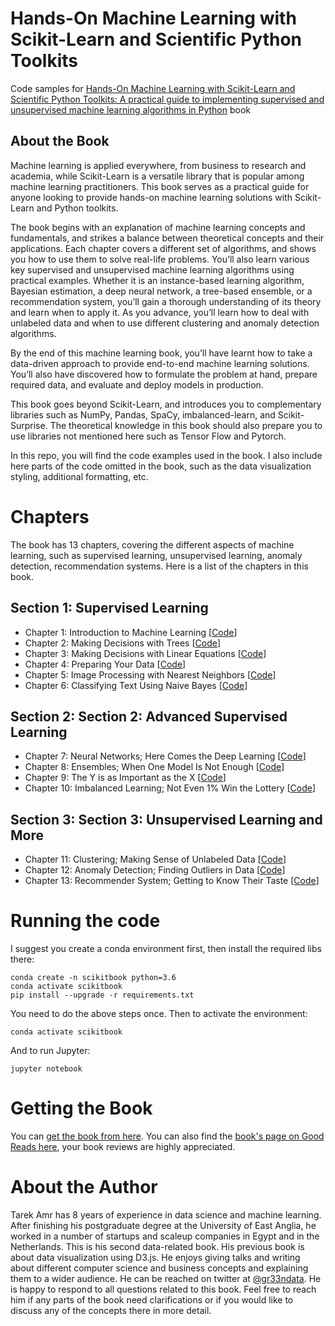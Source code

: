 # Hands-On Machine Learning with Scikit-Learn and Scientific Python Toolkits

Code samples for [Hands-On Machine Learning with Scikit-Learn and Scientific Python Toolkits: A practical guide to implementing supervised and unsupervised machine learning algorithms in Python](https://www.packtpub.com/eu/data/hands-on-machine-learning-with-scikit-learn) book

## About the Book

Machine learning is applied everywhere, from business to research and academia, while Scikit-Learn is a versatile library that is popular among machine learning practitioners. This book serves as a practical guide for anyone looking to provide hands-on machine learning solutions with Scikit-Learn and Python toolkits.

The book begins with an explanation of machine learning concepts and fundamentals, and strikes a balance between theoretical concepts and their applications. Each chapter covers a different set of algorithms, and shows you how to use them to solve real-life problems. You’ll also learn various key supervised and unsupervised machine learning algorithms using practical examples. Whether it is an instance-based learning algorithm, Bayesian estimation, a deep neural network, a tree-based ensemble, or a recommendation system, you’ll gain a thorough understanding of its theory and learn when to apply it. As you advance, you’ll learn how to deal with unlabeled data and when to use different clustering and anomaly detection algorithms.

By the end of this machine learning book, you’ll have learnt how to take a data-driven approach to provide end-to-end machine learning solutions. You’ll also have discovered how to formulate the problem at hand, prepare required data, and evaluate and deploy models in production.

This book goes beyond Scikit-Learn, and introduces you to complementary libraries such as NumPy, Pandas, SpaCy, imbalanced-learn, and Scikit-Surprise. The theoretical knowledge in this book should also prepare you to use libraries not mentioned here such as Tensor Flow and Pytorch.

In this repo, you will find the code examples used in the book. I also include here parts of the code omitted in the book, such as the data visualization styling, additional formatting, etc.

# Chapters

The book has 13 chapters, covering the different aspects of machine learning, such as supervised learning, unsupervised learning, anomaly detection, recommendation systems. Here is a list of the chapters in this book.

## Section 1: Supervised Learning
- Chapter 1: Introduction to Machine Learning [[Code](https://github.com/PacktPublishing/hands-on-machine-learning-with-scikit-learn/tree/master/chapters/ch01)]
- Chapter 2: Making Decisions with Trees [[Code](https://github.com/PacktPublishing/hands-on-machine-learning-with-scikit-learn/tree/master/chapters/ch02)]
- Chapter 3: Making Decisions with Linear Equations [[Code](https://github.com/PacktPublishing/hands-on-machine-learning-with-scikit-learn/tree/master/chapters/ch03)]
- Chapter 4: Preparing Your Data [[Code](https://github.com/PacktPublishing/hands-on-machine-learning-with-scikit-learn/tree/master/chapters/ch04)]
- Chapter 5: Image Processing with Nearest Neighbors [[Code](https://github.com/PacktPublishing/hands-on-machine-learning-with-scikit-learn/tree/master/chapters/ch05)]
- Chapter 6: Classifying Text Using Naive Bayes [[Code](https://github.com/PacktPublishing/hands-on-machine-learning-with-scikit-learn/tree/master/chapters/ch06)]

## Section 2: Section 2: Advanced Supervised Learning
- Chapter 7: Neural Networks; Here Comes the Deep Learning [[Code](https://github.com/PacktPublishing/hands-on-machine-learning-with-scikit-learn/tree/master/chapters/ch07)]
- Chapter 8: Ensembles; When One Model Is Not Enough [[Code](https://github.com/PacktPublishing/hands-on-machine-learning-with-scikit-learn/tree/master/chapters/ch08)]
- Chapter 9: The Y is as Important as the X [[Code](https://github.com/PacktPublishing/hands-on-machine-learning-with-scikit-learn/tree/master/chapters/ch09)]
- Chapter 10: Imbalanced Learning; Not Even 1% Win the Lottery [[Code](https://github.com/PacktPublishing/hands-on-machine-learning-with-scikit-learn/tree/master/chapters/ch10)]

## Section 3: Section 3: Unsupervised Learning and More
- Chapter 11: Clustering; Making Sense of Unlabeled Data [[Code](https://github.com/PacktPublishing/hands-on-machine-learning-with-scikit-learn/tree/master/chapters/ch11)]
- Chapter 12: Anomaly Detection; Finding Outliers in Data [[Code](https://github.com/PacktPublishing/hands-on-machine-learning-with-scikit-learn/tree/master/chapters/ch12)]
- Chapter 13: Recommender System; Getting to Know Their Taste [[Code](https://github.com/PacktPublishing/hands-on-machine-learning-with-scikit-learn/tree/master/chapters/ch13)]



# Running the code

I suggest you create a conda environment first,
then install the required libs there:

```
conda create -n scikitbook python=3.6
conda activate scikitbook
pip install --upgrade -r requirements.txt
```

You need to do the above steps once.
Then to activate the environment:

```
conda activate scikitbook
```

And to run Jupyter:

```
jupyter notebook
```

# Getting the Book

You can [get the book from here](https://www.packtpub.com/eu/data/hands-on-machine-learning-with-scikit-learn).
You can also find the [book's page on Good Reads here](https://www.goodreads.com/book/show/54539914-hands-on-machine-learning-with-scikit-learn-and-scientific-python-toolki), your book reviews are highly appreciated.  

# About the Author

Tarek Amr has 8 years of experience in data science and machine learning. After finishing his postgraduate degree at the University of East Anglia, he worked in a number of startups and scaleup companies in Egypt and in the Netherlands. This is his second data-related book. His previous book is about data visualization using D3.js. He enjoys giving talks and writing about different computer science and business concepts and explaining them to a wider audience. He can be reached on twitter at [@gr33ndata](https://twitter.com/gr33ndata). He is happy to respond to all questions related to this book. Feel free to reach him if any parts of the book need clarifications or if you would like to discuss any of the concepts there in more detail.
